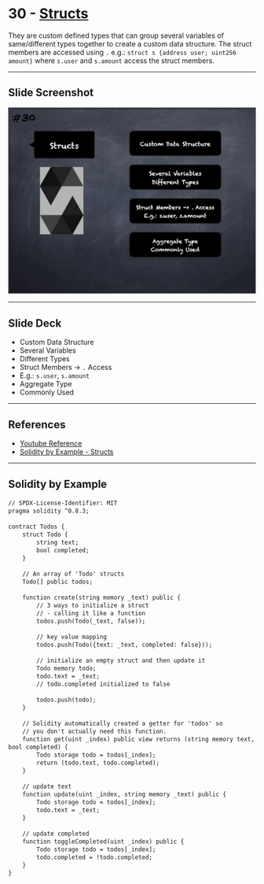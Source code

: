 # 30 - [Structs](Structs.md)
They are custom defined types that can group several variables of same/different types together to create a custom data structure. The struct members are accessed using `.` e.g.: `struct s {address user; uint256 amount}` where `s.user` and `s.amount` access the struct members.

___
## Slide Screenshot
![030.jpg](../../images/2.%20Solidity%20101/030.jpg)
___
## Slide Deck
- Custom Data Structure
- Several Variables
- Different Types
- Struct Members -> `.` Access
- E.g.: `s.user`, `s.amount`
- Aggregate Type
- Commonly Used
___
## References
- [Youtube Reference](https://youtu.be/TCl1IcGl_3I?t=818)
- [Solidity by Example - Structs](https://solidity-by-example.org/structs/)
___
## Solidity by Example
```solidity
// SPDX-License-Identifier: MIT
pragma solidity ^0.8.3;

contract Todos {
    struct Todo {
        string text;
        bool completed;
    }

    // An array of 'Todo' structs
    Todo[] public todos;

    function create(string memory _text) public {
        // 3 ways to initialize a struct
        // - calling it like a function
        todos.push(Todo(_text, false));

        // key value mapping
        todos.push(Todo({text: _text, completed: false}));

        // initialize an empty struct and then update it
        Todo memory todo;
        todo.text = _text;
        // todo.completed initialized to false

        todos.push(todo);
    }

    // Solidity automatically created a getter for 'todos' so
    // you don't actually need this function.
    function get(uint _index) public view returns (string memory text, bool completed) {
        Todo storage todo = todos[_index];
        return (todo.text, todo.completed);
    }

    // update text
    function update(uint _index, string memory _text) public {
        Todo storage todo = todos[_index];
        todo.text = _text;
    }

    // update completed
    function toggleCompleted(uint _index) public {
        Todo storage todo = todos[_index];
        todo.completed = !todo.completed;
    }
}
```

